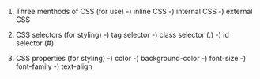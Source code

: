 1) Three menthods of CSS (for use)
   -) inline CSS
   -) internal CSS
   -) external CSS

2) CSS selectors (for styling)
    -) tag selector
    -) class selector (.)
    -) id selector (#)

3) CSS properties (for styling)
    -) color
    -) background-color
    -) font-size
    -) font-family
    -) text-align